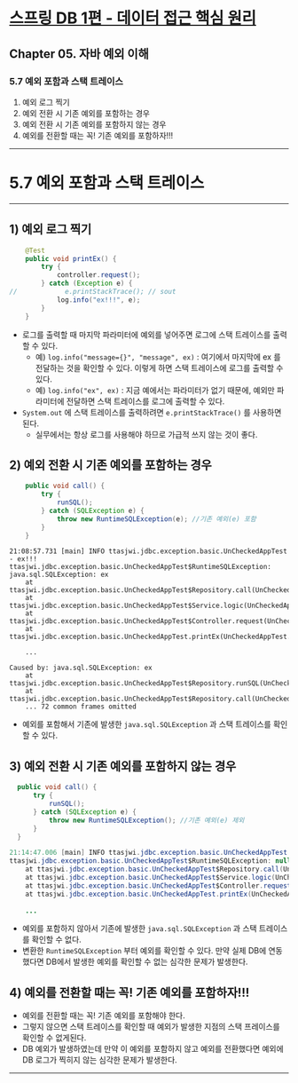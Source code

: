 # <a href = "../README.md" target="_blank">스프링 DB 1편 - 데이터 접근 핵심 원리</a>
## Chapter 05. 자바 예외 이해
### 5.7 예외 포함과 스택 트레이스
1) 예외 로그 찍기
2) 예외 전환 시 기존 예외를 포함하는 경우
3) 예외 전환 시 기존 예외를 포함하지 않는 경우
4) 예외를 전환할 때는 꼭! 기존 예외를 포함하자!!!
---

# 5.7 예외 포함과 스택 트레이스

---

## 1) 예외 로그 찍기
```java
    @Test
    public void printEx() {
        try {
            controller.request();
        } catch (Exception e) {
//            e.printStackTrace(); // sout
            log.info("ex!!!", e);
        }
    }
```
- 로그를 출력할 때 마지막 파라미터에 예외를 넣어주면 로그에 스택 트레이스를 출력할 수 있다.
  - 예) `log.info("message={}", "message", ex)` : 여기에서 마지막에 ex 를 전달하는 것을 확인할 수 있다. 이렇게 하면 스택 트레이스에 로그를 출력할 수 있다.
  - 예) `log.info("ex", ex)` : 지금 예에서는 파라미터가 없기 때문에, 예외만 파라미터에 전달하면 스택 트레이스를 로그에 출력할 수 있다.
- `System.out` 에 스택 트레이스를 출력하려면 `e.printStackTrace()` 를 사용하면 된다.
  - 실무에서는 항상 로그를 사용해야 하므로 가급적 쓰지 않는 것이 좋다.

## 2) 예외 전환 시 기존 예외를 포함하는 경우
```java
    public void call() {
        try {
            runSQL();
        } catch (SQLException e) {
            throw new RuntimeSQLException(e); //기존 예외(e) 포함
        }
    }
```
```shell
21:08:57.731 [main] INFO ttasjwi.jdbc.exception.basic.UnCheckedAppTest - ex!!!
ttasjwi.jdbc.exception.basic.UnCheckedAppTest$RuntimeSQLException: java.sql.SQLException: ex
	at ttasjwi.jdbc.exception.basic.UnCheckedAppTest$Repository.call(UnCheckedAppTest.java:63)
	at ttasjwi.jdbc.exception.basic.UnCheckedAppTest$Service.logic(UnCheckedAppTest.java:53)
	at ttasjwi.jdbc.exception.basic.UnCheckedAppTest$Controller.request(UnCheckedAppTest.java:43)
	at ttasjwi.jdbc.exception.basic.UnCheckedAppTest.printEx(UnCheckedAppTest.java:31)
    
    ...
    
Caused by: java.sql.SQLException: ex
	at ttasjwi.jdbc.exception.basic.UnCheckedAppTest$Repository.runSQL(UnCheckedAppTest.java:68)
	at ttasjwi.jdbc.exception.basic.UnCheckedAppTest$Repository.call(UnCheckedAppTest.java:61)
	... 72 common frames omitted

```
- 예외를 포함해서 기존에 발생한 `java.sql.SQLException` 과 스택 트레이스를 확인할 수 있다.

## 3) 예외 전환 시 기존 예외를 포함하지 않는 경우
```java
  public void call() {
      try {
          runSQL();
      } catch (SQLException e) {
          throw new RuntimeSQLException(); //기존 예외(e) 제외
      }
  }
```
```java
21:14:47.006 [main] INFO ttasjwi.jdbc.exception.basic.UnCheckedAppTest - ex!!!
ttasjwi.jdbc.exception.basic.UnCheckedAppTest$RuntimeSQLException: null
	at ttasjwi.jdbc.exception.basic.UnCheckedAppTest$Repository.call(UnCheckedAppTest.java:63)
	at ttasjwi.jdbc.exception.basic.UnCheckedAppTest$Service.logic(UnCheckedAppTest.java:53)
	at ttasjwi.jdbc.exception.basic.UnCheckedAppTest$Controller.request(UnCheckedAppTest.java:43)
	at ttasjwi.jdbc.exception.basic.UnCheckedAppTest.printEx(UnCheckedAppTest.java:32)
        
    ...

```
- 예외를 포함하지 않아서 기존에 발생한 `java.sql.SQLException` 과 스택 트레이스를 확인할 수 없다.
- 변환한 `RuntimeSQLException` 부터 예외를 확인할 수 있다. 만약 실제 DB에 연동했다면 DB에서 발생한 예외를 확인할 수 없는 심각한 문제가 발생한다.


## 4) 예외를 전환할 때는 꼭! 기존 예외를 포함하자!!!
- 예외를 전환할 때는 꼭! 기존 예외를 포함해야 한다.
- 그렇지 않으면 스택 트레이스를 확인할 때 예외가 발생한 지점의 스택 프레이스를 확인할 수 없게된다.
- DB 예외가 발생하였는데 만약 이 예외를 포함하지 않고 예외를 전환했다면 예외에 DB 로그가 찍히지 않는 심각한 문제가 발생한다.

---